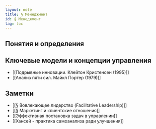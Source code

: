 ```yaml
---
layout: note
title: § Менеджмент
id: § Менеджмент
tag: toc
---
```


## Понятия и определения


## Ключевые модели и концепции управления
- [[Подрывные инновации. Клейтон Кристенсен (1995)]]
- [[Анализ пяти сил. Майкл Портер (1979)]]


## Заметки
- [[§  Вовлекающее лидерство (Facilitative Leadership)]]
- [[§ Маркетинг и клиентские отношения]]
- [[Эффективная постановка задач в управлении]]
- [[Хансей - практика самоанализа ради улучшения]]



